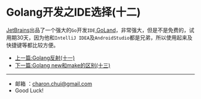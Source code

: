 Golang开发之IDE选择(十二)
===


[JetBrains](https://www.jetbrains.com/)出品了一个强大的`Go`开发`IDE`,[GoLand](https://www.jetbrains.com/go/)，非常强大，但是不是免费的，试用期30天，因为他和`IntelliJ IDEA`及`AndroidStudio`都是兄弟，所以使用起来及快捷键等都比较方便。

- [上一篇:Golang反射(十一)](https://github.com/CharonChui/GolangStudyNote/blob/master/11.Golang%E5%8F%8D%E5%B0%84(%E5%8D%81%E4%B8%80).md)    
- [下一篇:Golang new和make的区别(十三)](https://github.com/CharonChui/GolangStudyNote/blob/master/13.Golang%20new%E5%92%8Cmake%E7%9A%84%E5%8C%BA%E5%88%AB(%E5%8D%81%E4%B8%89).md)


---

- 邮箱 ：charon.chui@gmail.com  
- Good Luck! 
